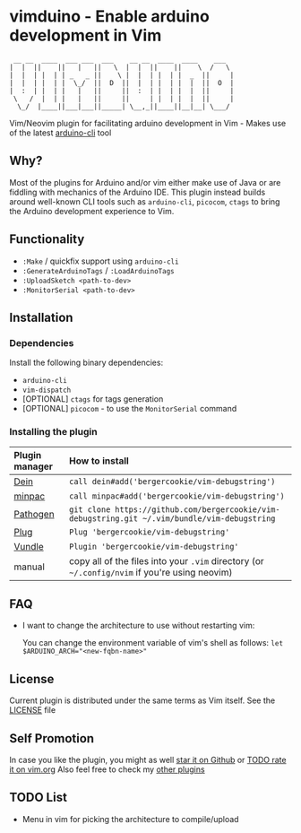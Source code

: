 # vimduino - Enable arduino development in Vim

```
 __ __  ____  ___ ___  ___    __ __  ____  ____    ___
|  |  ||    ||   |   ||   \  |  |  ||    ||    \  /   \
|  |  | |  | | _   _ ||    \ |  |  | |  | |  _  ||     |
|  |  | |  | |  \_/  ||  D  ||  |  | |  | |  |  ||  O  |
|  :  | |  | |   |   ||     ||  :  | |  | |  |  ||     |
 \   /  |  | |   |   ||     ||     | |  | |  |  ||     |
  \_/  |____||___|___||_____| \__,_||____||__|__| \___/
```

Vim/Neovim plugin for facilitating arduino development in Vim - Makes use of the
latest [arduino-cli](https://github.com/arduino/arduino-cli) tool

## Why?

Most of the plugins for Arduino and/or vim either make use of Java or are
fiddling with mechanics of the Arduino IDE. This plugin instead builds around
well-known CLI tools such as `arduino-cli`, `picocom`, `ctags` to bring the
Arduino development experience to Vim.

## Functionality

- `:Make` / quickfix support using `arduino-cli`
- `:GenerateArduinoTags` / `:LoadArduinoTags`
- `:UploadSketch <path-to-dev>`
- `:MonitorSerial <path-to-dev>`

## Installation

### Dependencies

Install the following binary dependencies:

- `arduino-cli`
- `vim-dispatch`
- [OPTIONAL] `ctags` for tags generation
- [OPTIONAL] `picocom` - to use the `MonitorSerial` command

### Installing the plugin

| Plugin manager | How to install                                                                                |
| :------------- | :-------------------------------------------------------------------------------------------- |
| [Dein][1]      | `call dein#add('bergercookie/vim-debugstring')`                                               |
| [minpac][2]    | `call minpac#add('bergercookie/vim-debugstring')`                                             |
| [Pathogen][3]  | `git clone https://github.com/bergercookie/vim-debugstring.git ~/.vim/bundle/vim-debugstring` |
| [Plug][4]      | `Plug 'bergercookie/vim-debugstring'`                                                         |
| [Vundle][5]    | `Plugin 'bergercookie/vim-debugstring'`                                                       |
| manual         | copy all of the files into your `.vim` directory (or `~/.config/nvim` if you're using neovim) |

[1]: https://github.com/Shougo/dein.vim
[2]: https://github.com/k-takata/minpac
[3]: https://github.com/tpope/vim-pathogen
[4]: https://github.com/junegunn/vim-plug
[5]: https://github.com/VundleVim/Vundle.vim

## FAQ

- I want to change the architecture to use without restarting vim:

  You can change the environment variable of vim's shell as follows:
  `let $ARDUINO_ARCH="<new-fqbn-name>"`

## License

Current plugin is distributed under the same terms as Vim itself. See the
[LICENSE](https://github.com/bergercookie/vim-debugstring/blob/master/LICENSE)
file

## Self Promotion

In case you like the plugin, you might as well [star it on
Github](https://github.com/bergercookie/vimduino) or [TODO rate it on
vim.org]() Also feel
free to check my [other
plugins](https://github.com/bergercookie?tab=repositories)

## TODO List

- Menu in vim for picking the architecture to compile/upload
